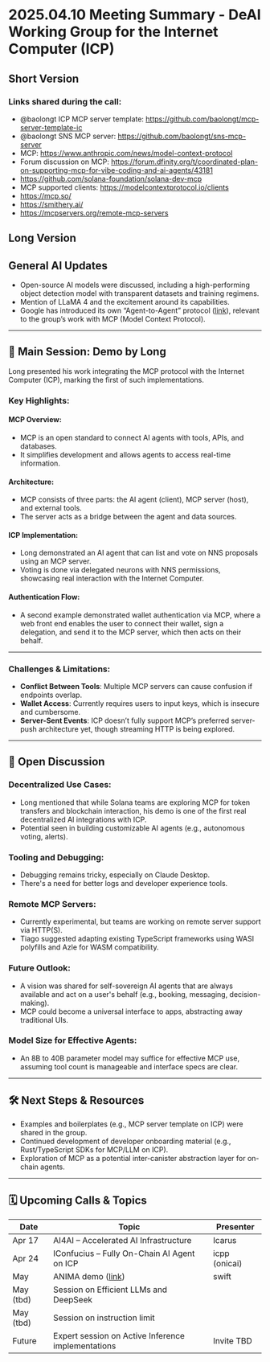 # 2025.04.10 Meeting Summary - DeAI Working Group for the Internet Computer (ICP)

## Short Version


### Links shared during the call:
* @baolongt ICP MCP server template: https://github.com/baolongt/mcp-server-template-ic
* @baolongt SNS MCP server: https://github.com/baolongt/sns-mcp-server
* MCP: https://www.anthropic.com/news/model-context-protocol
* Forum discussion on MCP: https://forum.dfinity.org/t/coordinated-plan-on-supporting-mcp-for-vibe-coding-and-ai-agents/43181
* https://github.com/solana-foundation/solana-dev-mcp
* MCP supported clients: https://modelcontextprotocol.io/clients
* https://mcp.so/
* https://smithery.ai/
* https://mcpservers.org/remote-mcp-servers

## Long Version
## General AI Updates
- Open-source AI models were discussed, including a high-performing object detection model with transparent datasets and training regimens.
- Mention of LLaMA 4 and the excitement around its capabilities.
- Google has introduced its own “Agent-to-Agent” protocol ([link](https://developers.googleblog.com/en/a2a-a-new-era-of-agent-interoperability/)), relevant to the group’s work with MCP (Model Context Protocol).

---

## 🚀 Main Session: Demo by Long
Long presented his work integrating the MCP protocol with the Internet Computer (ICP), marking the first of such implementations.

### Key Highlights:

#### MCP Overview:
- MCP is an open standard to connect AI agents with tools, APIs, and databases.
- It simplifies development and allows agents to access real-time information.

#### Architecture:
- MCP consists of three parts: the AI agent (client), MCP server (host), and external tools.
- The server acts as a bridge between the agent and data sources.

#### ICP Implementation:
- Long demonstrated an AI agent that can list and vote on NNS proposals using an MCP server.
- Voting is done via delegated neurons with NNS permissions, showcasing real interaction with the Internet Computer.

#### Authentication Flow:
- A second example demonstrated wallet authentication via MCP, where a web front end enables the user to connect their wallet, sign a delegation, and send it to the MCP server, which then acts on their behalf.

---

### Challenges & Limitations:
- **Conflict Between Tools**: Multiple MCP servers can cause confusion if endpoints overlap.
- **Wallet Access**: Currently requires users to input keys, which is insecure and cumbersome.
- **Server-Sent Events**: ICP doesn’t fully support MCP’s preferred server-push architecture yet, though streaming HTTP is being explored.

---

## 💬 Open Discussion

### Decentralized Use Cases:
- Long mentioned that while Solana teams are exploring MCP for token transfers and blockchain interaction, his demo is one of the first real decentralized AI integrations with ICP.
- Potential seen in building customizable AI agents (e.g., autonomous voting, alerts).

### Tooling and Debugging:
- Debugging remains tricky, especially on Claude Desktop.
- There's a need for better logs and developer experience tools.

### Remote MCP Servers:
- Currently experimental, but teams are working on remote server support via HTTP(S).
- Tiago suggested adapting existing TypeScript frameworks using WASI polyfills and Azle for WASM compatibility.

### Future Outlook:
- A vision was shared for self-sovereign AI agents that are always available and act on a user's behalf (e.g., booking, messaging, decision-making).
- MCP could become a universal interface to apps, abstracting away traditional UIs.

### Model Size for Effective Agents:
- An 8B to 40B parameter model may suffice for effective MCP use, assuming tool count is manageable and interface specs are clear.

---

## 🛠 Next Steps & Resources
- Examples and boilerplates (e.g., MCP server template on ICP) were shared in the group.
- Continued development of developer onboarding material (e.g., Rust/TypeScript SDKs for MCP/LLM on ICP).
- Exploration of MCP as a potential inter-canister abstraction layer for on-chain agents.

---

## 🗓 Upcoming Calls & Topics

| Date     | Topic                                                                                                 | Presenter     |
|----------|-------------------------------------------------------------------------------------------------------|---------------|
| Apr 17   | AI4AI – Accelerated AI Infrastructure                                                                 | Icarus        |
| Apr 24   | IConfucius – Fully On-Chain AI Agent on ICP                                                           | icpp (onicai) |
| May      | ANIMA demo ([link](https://forum.dfinity.org/t/introducing-the-llm-canister-deploy-ai-agents-with-a-few-lines-of-code/41424/35?u=patnorris)) | swift         |
| May (tbd)| Session on Efficient LLMs and DeepSeek                                                               |               |
| May (tbd)| Session on instruction limit                                                                          |               |
| Future   | Expert session on Active Inference implementations                                                    | Invite TBD    |
